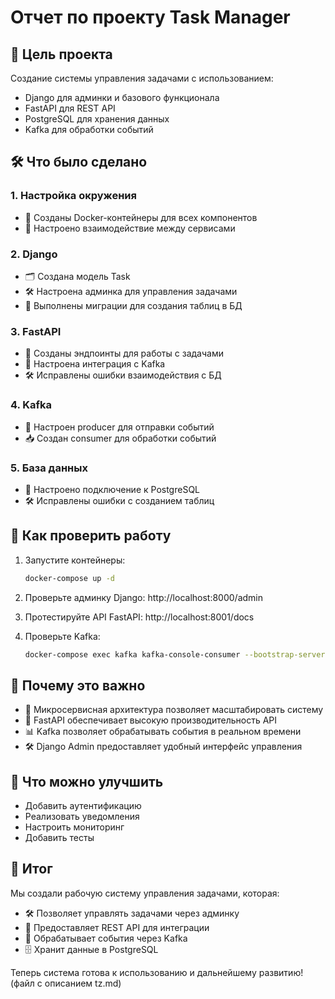 # Отчет по проекту Task Manager

## 🎯 Цель проекта
Создание системы управления задачами с использованием:
- Django для админки и базового функционала
- FastAPI для REST API
- PostgreSQL для хранения данных
- Kafka для обработки событий

## 🛠️ Что было сделано

### 1. Настройка окружения
- 🐳 Созданы Docker-контейнеры для всех компонентов
- 🔗 Настроено взаимодействие между сервисами

### 2. Django
- 🗂️ Создана модель Task
- 🛠️ Настроена админка для управления задачами
- 🚀 Выполнены миграции для создания таблиц в БД

### 3. FastAPI
- 🚪 Созданы эндпоинты для работы с задачами
- 🔄 Настроена интеграция с Kafka
- 🛠️ Исправлены ошибки взаимодействия с БД

### 4. Kafka
- 📨 Настроен producer для отправки событий
- 📥 Создан consumer для обработки событий

### 5. База данных
- 🐘 Настроено подключение к PostgreSQL
- 🛠️ Исправлены ошибки с созданием таблиц

## 🚀 Как проверить работу

1. Запустите контейнеры:
   ```bash
   docker-compose up -d
   ```

2. Проверьте админку Django:
   http://localhost:8000/admin

3. Протестируйте API FastAPI:
   http://localhost:8001/docs

4. Проверьте Kafka:
   ```bash
   docker-compose exec kafka kafka-console-consumer --bootstrap-server localhost:9092 --topic tasks
   ```

## 🧠 Почему это важно

- 🧩 Микросервисная архитектура позволяет масштабировать систему
- 🚀 FastAPI обеспечивает высокую производительность API
- 📊 Kafka позволяет обрабатывать события в реальном времени
- 🛠️ Django Admin предоставляет удобный интерфейс управления

## 📝 Что можно улучшить

- Добавить аутентификацию
- Реализовать уведомления
- Настроить мониторинг
- Добавить тесты

## 🎉 Итог
Мы создали рабочую систему управления задачами, которая:
- 🛠️ Позволяет управлять задачами через админку
- 🚀 Предоставляет REST API для интеграции
- 📨 Обрабатывает события через Kafka
- 🗄️ Хранит данные в PostgreSQL

Теперь система готова к использованию и дальнейшему развитию!(файл с описанием tz.md)
